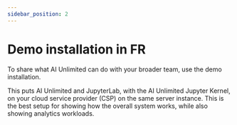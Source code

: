 ```yaml
---
sidebar_position: 2
---
```


# Demo installation in FR

To share what AI Unlimited can do with your broader team, use the demo installation.

This puts AI Unlimited and JupyterLab, with the AI Unlimited Jupyter Kernel, on your cloud service provider (CSP) on the same server instance. This is the best setup for showing how the overall system works, while also showing analytics workloads.
